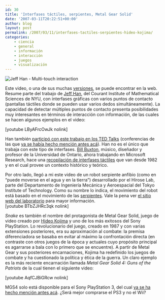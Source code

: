 ```yaml
---
id: 30
title: 'Interfases táctiles, serpientes, Metal Gear Solid'
date: '2007-03-11T20:22:51+00:00'
author: blog
layout: post
permalink: /2007/03/11/interfases-tactiles-serpientes-hideo-kojima/
categories:
    - ciencia
    - general
    - información
    - interacción
    - juegos
    - visualización
---
```


![Jeff Han - Multi-touch interaction](//www.mauriciogiraldo.com/blog/wp-content/uploads/2007/03/jeffhan.jpg)

Este video, o una de sus muchas [versiones](http://www.fastcompany.com/video/player.html?bctid=422563006 "en FastCompany"), se puede encontrar en la web. Resume parte del trabajo de [Jeff Han](http://cs.nyu.edu/~jhan/ "sitio web de Jeff Han en NYU"), del Courant Institute of Mathematical Sciences de NYU, con interfases gráficas con varios puntos de contacto (pantallas táctiles donde se pueden usar varios dedos simultáneamente). La capacidad de detectar múltiples puntos de contacto presenta posibilidades muy interesantes en términos de interacción con información, de las cuales se hacen algunos ejemplos en el video:

\[youtube LByAFrcOwJk nolink\]

Han también [participó con este trabajo en los TED Talks](http://www.ted.com/tedtalks/tedtalksplayer.cfm?key=j_han "Jeff Han en los TED Talks") (conferencias de las que [ya se habí­a hecho mención antes acá](http://www.mauriciogiraldo.com/blog/2007/01/25/hillman-curtis-ted-talks/ "mga/blog: Hillman Curtis, TED Talks")). Han no es el único que trabaja con este tipo de interfases. [Bill Buxton](http://www.billbuxton.com/ "sitio web de Bill Buxton"), músico, diseñador y profesor de la Universidad de Ontario, ahora trabajando en Microsoft Research, hace una [recopilación de interfases táctiles](http://www.billbuxton.com/multitouchOverview.html "clic para ver los ejemplos") que van desde 1982 y en el cual provee un contexto histórico y teórico.

Por otro lado, llegó a mi este video de un robot serpiente anfibio (como en “puede moverse en el agua y en la tierra”) desarrollado por el Hirose Lab, parte del Departamento de Ingenierí­a Mecánica y Aeroespacial del Tokyo Institute of Technology. Como su nombre lo indica, el movimiento del robot está basado en el movimiento de las [serpientes](http://en.wikipedia.org/wiki/Snake "srepientes en Wikipedia (inglÃ©s)"). Vale la pena ver [el sitio web del laboratorio](http://www-robot.mes.titech.ac.jp/robot/snake/acm-r5/acm-r5_e.html "sitio web Hirose Lab") para mayor información.  
\[youtube BTbZJHRc3qk nolink\]

*Snake* es también el nombre del protagonista de Metal Gear Solid, juego de video creado por [Hideo Kojima](http://en.wikipedia.org/wiki/Hideo_Kojima "Hideo Kojima en Wikipedia") y uno de los más exitosos del Sony PlayStation. Lo revolucionario del juego, creado en 1987 y con varias extensiones posteriores, era su aproximación al combate: la premisa diferenciadora se basaba en evitar al máximo la confrontación directa (en contraste con otros juegos de la época y actuales cuyo propósito principal es agarrarse a bala con lo primero que se encuentre). A partir de Metal Gear y sus posteriores encarnaciones, Kojima ha redefinido los juegos de combate y ha cuestionado la política y ética de la guerra. Un claro ejemplo es la más reciente encarnación llamada *Metal Gear Solid 4: Guns of the Patriots* de la cual tienen el siguiente video:

\[youtube AqfCJBiGRcw nolink\]

MGS4 solo está disponible para el Sony PlayStation 3, del cual [ya se ha hecho mención antes acá](http://www.mauriciogiraldo.com/blog/2007/01/30/wii-rule/ "mga/blog - Wii rule"). ¿Será mejor comprarse el PS3 y no el Wii?